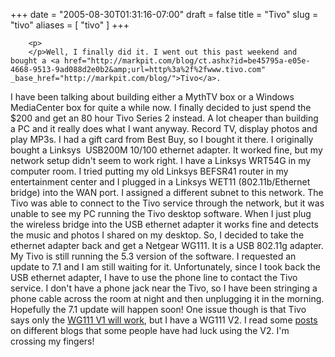 +++
date = "2005-08-30T01:31:16-07:00"
draft = false
title = "Tivo"
slug = "tivo"
aliases = [
	"tivo"
]
+++

        
		<p>
		</p>Well, I finally did it. I went out this past weekend and bought a <a href="http://markpit.com/blog/ct.ashx?id=be45795a-e05e-4668-9513-9ad088d2e0b2&amp;url=http%3a%2f%2fwww.tivo.com" _base_href="http://markpit.com/blog/">Tivo</a>.
I have been talking about building either a MythTV box or a Windows
MediaCenter box for quite a while now. I finally decided to just spend
the $200 and get an 80 hour Tivo Series 2 instead. A lot cheaper than
building a PC and it really does what I want anyway. Record TV, display
photos and play MP3s. I had a gift card from Best
Buy, so I bought it there. I originally bought a Linksys  USB200M
10/100 ethernet adapter. It worked fine, but my network setup didn't
seem to work right. I have a Linksys WRT54G in my computer room. I
tried putting my old Linksys BEFSR41 router in my entertainment center
and I plugged in a Linksys WET11 (802.11b/Ethernet bridge) into the WAN
port. I assigned a different subnet to this network. The Tivo was able
to connect to the Tivo service through the network, but it was unable
to see my PC running the Tivo desktop software. When I just plug the
wireless bridge into the USB ethernet adapter it works fine and detects
the music and photos I shared on my desktop. So, I decided to take the
ethernet adapter back and get a Netgear WG111. It is a USB 802.11g
adapter. My Tivo is still running the 5.3 version of the software. I
requested an update to 7.1 and I am still waiting for it.
Unfortunately, since I took back the USB ethernet adapter, I have to
use the phone line to contact the Tivo service. I don't have a phone
jack near the Tivo, so I have been stringing a phone cable across the
room at night and then unplugging it in the morning. Hopefully the 7.1
update will happen soon! One issue though is that Tivo says only the <a href="http://markpit.com/blog/ct.ashx?id=be45795a-e05e-4668-9513-9ad088d2e0b2&amp;url=http%3a%2f%2fcustomersupport.tivo.com%2fknowbase%2froot%2fpublic%2ftv2184.htm%3f" _base_href="http://markpit.com/blog/">WG111 V1 will work</a>, but I have a WG111 V2. I read some <a href="http://markpit.com/blog/ct.ashx?id=be45795a-e05e-4668-9513-9ad088d2e0b2&amp;url=http%3a%2f%2fwww.pvrblog.com%2fpvr%2f2005%2f02%2ftivo_80211g_sup.html%23c4007511" _base_href="http://markpit.com/blog/">posts</a> on different blogs that some people have had luck using the V2. I'm crossing my fingers! 
      